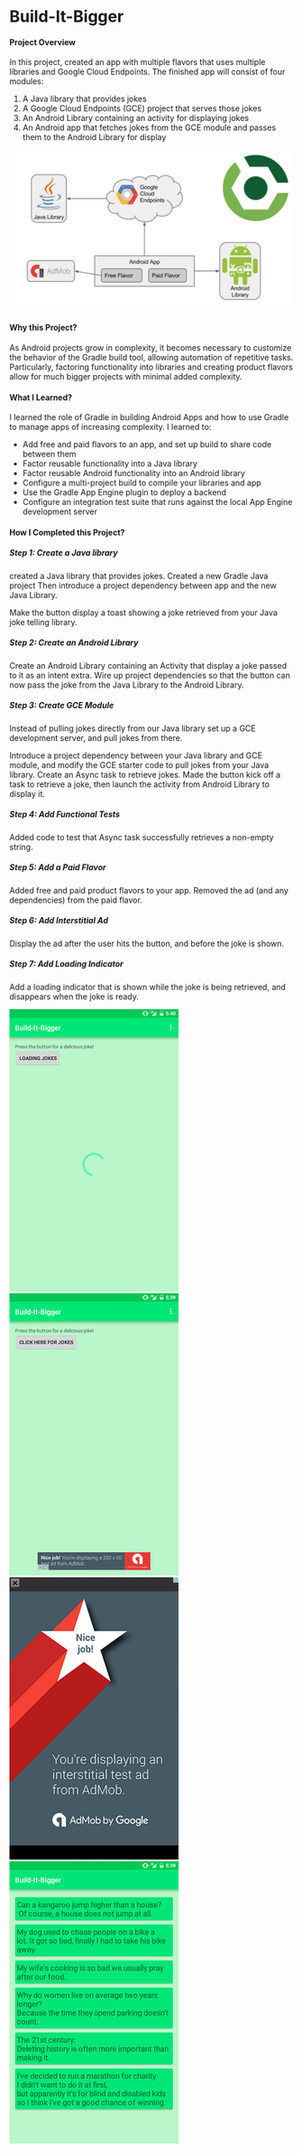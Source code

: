 # Build-It-Bigger

#### Project Overview
In this project, created an app with multiple flavors that uses multiple libraries and Google Cloud Endpoints. The finished app will consist of four modules:

1. A Java library that provides jokes
2. A Google Cloud Endpoints (GCE) project that serves those jokes
3. An Android Library containing an activity for displaying jokes 
4. An Android app that fetches jokes from the GCE module and passes them to the Android Library for display 


![alt tag](https://github.com/Gr8manish/Build-It-Bigger/blob/master/Screenshots/project_overview.png "Overview of project")

#### Why this Project?
As Android projects grow in complexity, it becomes necessary to customize the behavior of the Gradle build tool, allowing automation of repetitive tasks. Particularly, factoring functionality into libraries and creating product flavors allow for much bigger projects with minimal added complexity.

#### What I Learned?

I learned the role of Gradle in building Android Apps and how to use Gradle to manage apps of increasing complexity. I learned to:
* Add free and paid flavors to an app, and set up build to share code between them
* Factor reusable functionality into a Java library
* Factor reusable Android functionality into an Android library
* Configure a multi-project build to compile your libraries and app
* Use the Gradle App Engine plugin to deploy a backend
* Configure an integration test suite that runs against the local App Engine development server


#### How I Completed this Project?

##### Step 1: Create a Java library

created a Java library that provides jokes. Created a new Gradle Java project Then introduce a project dependency between app and the new Java Library.

Make the button display a toast showing a joke retrieved from your Java joke telling library.

##### Step 2: Create an Android Library

Create an Android Library containing an Activity that display a joke passed to it as an intent extra. Wire up project dependencies so that the button can now pass the joke from the Java Library to the Android Library.

##### Step 3: Create GCE Module

Instead of pulling jokes directly from our Java library set up a GCE development server, and pull jokes from there.

Introduce a project dependency between your Java library and GCE module, and modify the GCE starter code to pull jokes from your Java library. Create an Async task to retrieve jokes. Made the button kick off a task to retrieve a joke, then launch the activity from Android Library to display it.

##### Step 4: Add Functional Tests

Added code to test that Async task successfully retrieves a non-empty string.

##### Step 5: Add a Paid Flavor

Added free and paid product flavors to your app. Removed the ad (and any dependencies) from the paid flavor.

##### Step 6: Add Interstitial Ad

Display the ad after the user hits the button, and before the joke is shown.

##### Step 7: Add Loading Indicator

Add a loading indicator that is shown while the joke is being retrieved, and disappears when the joke is ready.

![alt tag](https://github.com/Gr8manish/Build-It-Bigger/blob/master/Screenshots/BIB_one.png "Build-It-Bigger")   ![alt tag](https://github.com/Gr8manish/Build-It-Bigger/blob/master/Screenshots/BIB_two.png "Build-It-Bigger")   ![alt tag](https://github.com/Gr8manish/Build-It-Bigger/blob/master/Screenshots/BIB_three.png "Build-It-Bigger")    ![alt tag](https://github.com/Gr8manish/Build-It-Bigger/blob/master/Screenshots/BIB_four.png "Build-It-Bigger")

